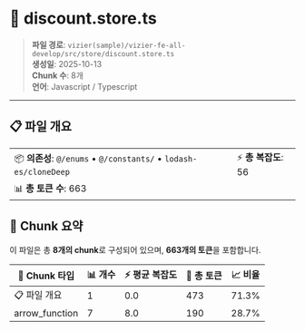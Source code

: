 # 📄 discount.store.ts

> **파일 경로**: `vizier(sample)/vizier-fe-all-develop/src/store/discount.store.ts`  
> **생성일**: 2025-10-13  
> **Chunk 수**: 8개  
> **언어**: Javascript / Typescript
---


## 📋 파일 개요

| | |
|--|--|
| 📦 **의존성**: `@/enums` • `@/constants/` • `lodash-es/cloneDeep` | ⚡ **총 복잡도**: 56 |
| 📊 **총 토큰 수**: 663 |  |






## 🧩 Chunk 요약

이 파일은 총 **8개의 chunk**로 구성되어 있으며, **663개의 토큰**을 포함합니다.

| 🧩 Chunk 타입 | 📊 개수 | ⚡ 평균 복잡도 | 📝 총 토큰 | 📈 비율 |
|---------------|--------|-------------|----------|--------|
| 📋 파일 개요 | 1 | 0.0 | 473 | 71.3% |
| arrow_function | 7 | 8.0 | 190 | 28.7% |

